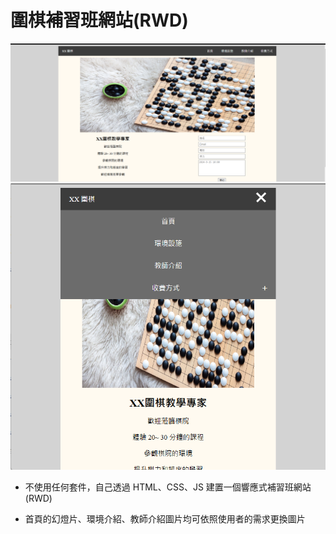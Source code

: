 <h1>圍棋補習班網站(RWD) </h1>

![Login](https://github.com/Lin-Hung-Shih/Lin-Hung-Shih.github.io/blob/main/my_work1.png?raw=true)
![Login](https://github.com/Lin-Hung-Shih/Lin-Hung-Shih.github.io/blob/main/my_work2.png?raw=true)

* 不使用任何套件，自己透過 HTML、CSS、JS 建置一個響應式補習班網站(RWD)

* 首頁的幻燈片、環境介紹、教師介紹圖片均可依照使用者的需求更換圖片

